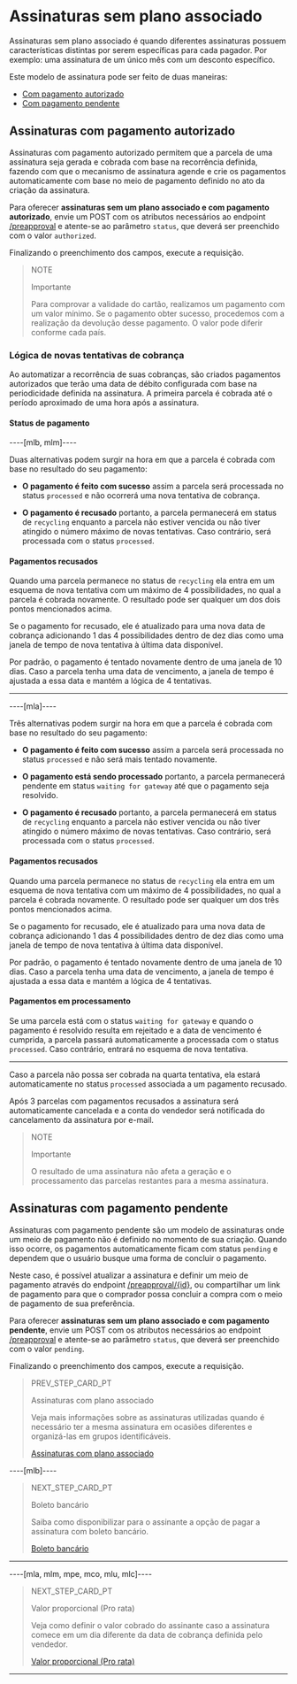 # Assinaturas sem plano associado 

Assinaturas sem plano associado é quando diferentes assinaturas possuem características distintas por serem específicas para cada pagador. Por exemplo: uma assinatura de um único mês com um desconto específico.

Este modelo de assinatura pode ser feito de duas maneiras:

* [Com pagamento autorizado](/developers/pt/guides/subscriptions/integration-configuration/subscription-no-associated-plan#bookmark_assinaturas_com_pagamento_autorizado) 
* [Com pagamento pendente](/developers/pt/guides/subscriptions/integration-configuration/subscription-no-associated-plan#bookmark_assinaturas_com_pagamento_pendente) 

## Assinaturas com pagamento autorizado

Assinaturas com pagamento autorizado permitem que a parcela de uma assinatura seja gerada e cobrada com base na recorrência definida, fazendo com que o mecanismo de assinatura agende e crie os pagamentos automaticamente com base no meio de pagamento definido no ato da criação da assinatura.

Para oferecer **assinaturas sem um plano associado e com pagamento autorizado**, envie um POST com os atributos necessários ao endpoint [/preapproval](/developers/pt/reference/subscriptions/_preapproval/post) e atente-se ao parâmetro `status`, que deverá ser preenchido com o valor `authorized`. 

Finalizando o preenchimento dos campos, execute a requisição.

> NOTE
>
> Importante
>
> Para comprovar a validade do cartão, realizamos um pagamento com um valor mínimo. Se o pagamento obter sucesso, procedemos com a realização da devolução desse pagamento. O valor pode diferir conforme cada país.


### Lógica de novas tentativas de cobrança

Ao automatizar a recorrência de suas cobranças, são criados pagamentos autorizados que terão uma data de débito configurada com base na periodicidade definida na assinatura. A primeira parcela é cobrada até o período aproximado de uma hora após a assinatura.

#### Status de pagamento

----[mlb, mlm]----

Duas alternativas podem surgir na hora em que a parcela é cobrada com base no resultado do seu pagamento:

* __O pagamento é feito com sucesso__ assim a parcela será processada no status `processed` e não ocorrerá uma nova tentativa de cobrança. 

* __O pagamento é recusado__ portanto, a parcela permanecerá em status de `recycling` enquanto a parcela não estiver vencida ou não tiver atingido o número máximo de novas tentativas. Caso contrário, será processada com o status `processed`. 


#### Pagamentos recusados

Quando uma parcela permanece no status de `recycling` ela entra em um esquema de nova tentativa com um máximo de 4 possibilidades, no qual a parcela é cobrada novamente. O resultado pode ser qualquer um dos dois pontos mencionados acima.

Se o pagamento for recusado, ele é atualizado para uma nova data de cobrança adicionando 1 das 4 possibilidades dentro de dez dias como uma janela de tempo de nova tentativa à última data disponível.

Por padrão, o pagamento é tentado novamente dentro de uma janela de 10 dias. Caso a parcela tenha uma data de vencimento, a janela de tempo é ajustada a essa data e mantém a lógica de 4 tentativas.

------------

----[mla]----

Três alternativas podem surgir na hora em que a parcela é cobrada com base no resultado do seu pagamento:

* __O pagamento é feito com sucesso__ assim a parcela será processada no status `processed` e não será mais tentado novamente. 

* __O pagamento está sendo processado__ portanto, a parcela permanecerá pendente em status `waiting for gateway` até que o pagamento seja resolvido.

* __O pagamento é recusado__ portanto, a parcela permanecerá em status de `recycling` enquanto a parcela não estiver vencida ou não tiver atingido o número máximo de novas tentativas. Caso contrário, será processada com o status `processed`.


#### Pagamentos recusados

Quando uma parcela permanece no status de `recycling` ela entra em um esquema de nova tentativa com um máximo de 4 possibilidades, no qual a parcela é cobrada novamente. O resultado pode ser qualquer um dos três pontos mencionados acima.

Se o pagamento for recusado, ele é atualizado para uma nova data de cobrança adicionando 1 das 4 possibilidades dentro de dez dias como uma janela de tempo de nova tentativa à última data disponível.

Por padrão, o pagamento é tentado novamente dentro de uma janela de 10 dias. Caso a parcela tenha uma data de vencimento, a janela de tempo é ajustada a essa data e mantém a lógica de 4 tentativas.

#### Pagamentos em processamento

Se uma parcela está com o status `waiting for gateway` e quando o pagamento é resolvido resulta em rejeitado e a data de vencimento é cumprida, a parcela passará automaticamente a processada com o status `processed`. Caso contrário, entrará no esquema de nova tentativa.

------------

Caso a parcela não possa ser cobrada na quarta tentativa, ela estará automaticamente no status `processed` associada a um pagamento recusado.

Após 3 parcelas com pagamentos recusados a assinatura será automaticamente cancelada e a conta do vendedor será notificada do cancelamento da assinatura por e-mail.


> NOTE
> 
> Importante
> 
> O resultado de uma assinatura não afeta a geração e o processamento das parcelas restantes para a mesma assinatura.

## Assinaturas com pagamento pendente 

Assinaturas com pagamento pendente são um modelo de assinaturas onde um meio de pagamento não é definido no momento de sua criação. Quando isso ocorre, os pagamentos automaticamente ficam com status `pending` e dependem que o usuário busque uma forma de concluir o pagamento.

Neste caso, é possível atualizar a assinatura e definir um meio de pagamento através do endpoint [/preapproval/{id}](/developers/pt/reference/subscriptions/_preapproval_id/put), ou compartilhar um link de pagamento para que o comprador possa concluir a compra com o meio de pagamento de sua preferência.

Para oferecer **assinaturas sem um plano associado e com pagamento pendente**, envie um POST com os atributos necessários ao endpoint [/preapproval](/developers/pt/reference/subscriptions/_preapproval/post) e atente-se ao parâmetro `status`, que deverá ser preenchido com o valor `pending`. 

Finalizando o preenchimento dos campos, execute a requisição.

> PREV_STEP_CARD_PT
>
> Assinaturas com plano associado
>
> Veja mais informações sobre as assinaturas utilizadas quando é necessário ter a mesma assinatura em ocasiões diferentes e organizá-las em grupos identificáveis. 
>
> [Assinaturas com plano associado](/developers/pt/docs/subscriptions/integration-configuration/subscriptions-associated-plan)

----[mlb]----
> NEXT_STEP_CARD_PT
>
> Boleto bancário
>
> Saiba como disponibilizar para o assinante a opção de pagar a assinatura com boleto bancário.
>
> [Boleto bancário](/developers/es/docs/subscriptions/integration-customization/payment-methods/boleto-bancario)
------------

----[mla, mlm, mpe, mco, mlu, mlc]----
> NEXT_STEP_CARD_PT
>
> Valor proporcional (Pro rata)
>
> Veja como definir o valor cobrado do assinante caso a assinatura comece em um dia diferente da data de cobrança definida pelo vendedor.
>
> [Valor proporcional (Pro rata)](/developers/pt/docs/subscriptions/integration-customization/payment-methods/proportional-amount)
------------